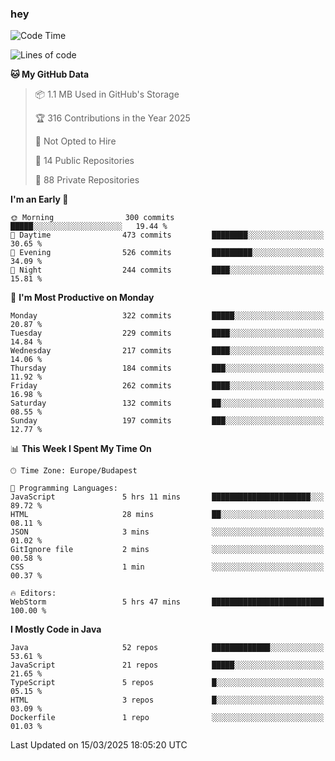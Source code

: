 ### hey

<!--START_SECTION:waka-->
![Code Time](http://img.shields.io/badge/Code%20Time-1%2C129%20hrs%2047%20mins-blue)

![Lines of code](https://img.shields.io/badge/From%20Hello%20World%20I%27ve%20Written-2.5%20million%20lines%20of%20code-blue)

**🐱 My GitHub Data** 

> 📦 1.1 MB Used in GitHub's Storage 
 > 
> 🏆 316 Contributions in the Year 2025
 > 
> 🚫 Not Opted to Hire
 > 
> 📜 14 Public Repositories 
 > 
> 🔑 88 Private Repositories 
 > 
**I'm an Early 🐤** 

```text
🌞 Morning                300 commits         █████░░░░░░░░░░░░░░░░░░░░   19.44 % 
🌆 Daytime                473 commits         ████████░░░░░░░░░░░░░░░░░   30.65 % 
🌃 Evening                526 commits         █████████░░░░░░░░░░░░░░░░   34.09 % 
🌙 Night                  244 commits         ████░░░░░░░░░░░░░░░░░░░░░   15.81 % 
```
📅 **I'm Most Productive on Monday** 

```text
Monday                   322 commits         █████░░░░░░░░░░░░░░░░░░░░   20.87 % 
Tuesday                  229 commits         ████░░░░░░░░░░░░░░░░░░░░░   14.84 % 
Wednesday                217 commits         ████░░░░░░░░░░░░░░░░░░░░░   14.06 % 
Thursday                 184 commits         ███░░░░░░░░░░░░░░░░░░░░░░   11.92 % 
Friday                   262 commits         ████░░░░░░░░░░░░░░░░░░░░░   16.98 % 
Saturday                 132 commits         ██░░░░░░░░░░░░░░░░░░░░░░░   08.55 % 
Sunday                   197 commits         ███░░░░░░░░░░░░░░░░░░░░░░   12.77 % 
```


📊 **This Week I Spent My Time On** 

```text
🕑︎ Time Zone: Europe/Budapest

💬 Programming Languages: 
JavaScript               5 hrs 11 mins       ██████████████████████░░░   89.72 % 
HTML                     28 mins             ██░░░░░░░░░░░░░░░░░░░░░░░   08.11 % 
JSON                     3 mins              ░░░░░░░░░░░░░░░░░░░░░░░░░   01.02 % 
GitIgnore file           2 mins              ░░░░░░░░░░░░░░░░░░░░░░░░░   00.58 % 
CSS                      1 min               ░░░░░░░░░░░░░░░░░░░░░░░░░   00.37 % 

🔥 Editors: 
WebStorm                 5 hrs 47 mins       █████████████████████████   100.00 % 
```

**I Mostly Code in Java** 

```text
Java                     52 repos            █████████████░░░░░░░░░░░░   53.61 % 
JavaScript               21 repos            █████░░░░░░░░░░░░░░░░░░░░   21.65 % 
TypeScript               5 repos             █░░░░░░░░░░░░░░░░░░░░░░░░   05.15 % 
HTML                     3 repos             █░░░░░░░░░░░░░░░░░░░░░░░░   03.09 % 
Dockerfile               1 repo              ░░░░░░░░░░░░░░░░░░░░░░░░░   01.03 % 
```




 Last Updated on 15/03/2025 18:05:20 UTC
<!--END_SECTION:waka-->
